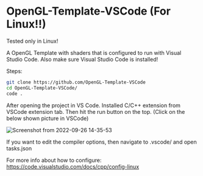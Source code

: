 # OpenGL-Template-VSCode (For Linux!!)
Tested only in Linux!

A OpenGL Template with shaders that is configured to run with Visual Studio Code. Also make sure Visual Studio Code is installed!

Steps:
```bash
git clone https://github.com/OpenGL-Template-VSCode
cd OpenGL-Template-VSCode/
code .
```

After opening the project in VS Code. Installed C/C++ extension from VSCode extension tab.
Then hit the run button on the top. (Click on the below shown picture in VSCode)

![Screenshot from 2022-09-26 14-35-53](https://user-images.githubusercontent.com/68456596/192237537-30dfd059-0c76-4192-8058-ba99dd146742.png)

If you want to edit the compiler options, then navigate to .vscode/ and open tasks.json

For more info about how to configure: https://code.visualstudio.com/docs/cpp/config-linux

